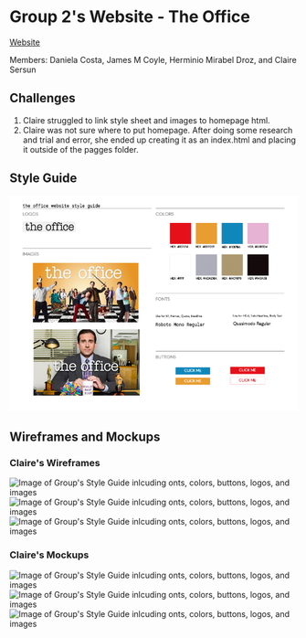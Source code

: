 # Group 2's Website - The Office

[Website](https://clairesersun.github.io/hw11-group2-the-office/)

Members: Daniela Costa, James M Coyle, Herminio Mirabel Droz, and Claire Sersun

## Challenges

1. Claire struggled to link style sheet and images to homepage html.
2. Claire was not sure where to put homepage. After doing some research and trial and error, she ended up creating it as an index.html and placing it outside of the pagges folder.

## Style Guide

![Image of Group's Style Guide inlcuding onts, colors, buttons, logos, and images](./assets/THE-OFFICE-STYLEGUIDE.png)

## Wireframes and Mockups

### Claire's Wireframes

![Image of Group's Style Guide inlcuding onts, colors, buttons, logos, and images](./assets/Wireframes%2BMockups/iPhone%2013%2C%2012%20Pro%20%E2%80%93%202.png)
![Image of Group's Style Guide inlcuding onts, colors, buttons, logos, and images](./assets/Wireframes%2BMockups/iPad%20%E2%80%93%202.png)
![Image of Group's Style Guide inlcuding onts, colors, buttons, logos, and images](./assets/Wireframes%2BMockups/Web%201280%20%E2%80%93%201.png)

### Claire's Mockups

![Image of Group's Style Guide inlcuding onts, colors, buttons, logos, and images](./assets/Wireframes%2BMockups/iPhone%2013%2C%2012%20Pro%20%E2%80%93%203.png)
![Image of Group's Style Guide inlcuding onts, colors, buttons, logos, and images](./assets/Wireframes%2BMockups/iPad%20%E2%80%93%203.png)
![Image of Group's Style Guide inlcuding onts, colors, buttons, logos, and images](./assets/Wireframes%2BMockups/Web%201280%20%E2%80%93%202.png)
